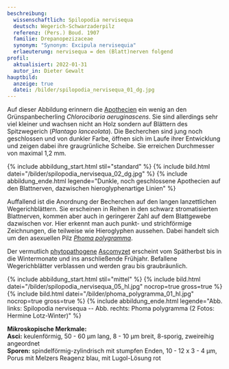 ```yaml
---
beschreibung:
  wissenschaftlich: Spilopodia nervisequa
  deutsch: Wegerich-Schwarzaderpilz
  referenz: (Pers.) Boud. 1907
  familie: Drepanopezizaceae
  synonym: "Synonym: Excipula nervisequia"
  erlaeuterung: nervisequa = den (Blatt)nerven folgend
profil:
  aktualisiert: 2022-01-31
  autor_in: Dieter Gewalt
hauptbild:
  anzeige: true
  datei: /bilder/spilopodia_nervisequa_01_dg.jpg
---
```

Auf dieser Abbildung erinnern die [Apothecien](Apothecien "Glosssar") ein wenig an den Grünspanbecherling *Chlorociboria aeruginascens*. Sie sind allerdings sehr viel kleiner und wachsen nicht an Holz sondern auf Blättern des Spitzwegerich (*Plantago lanceolata*). Die Becherchen sind jung noch geschlossen und von dunkler Farbe, öffnen sich im Laufe ihrer Entwicklung und zeigen dabei ihre graugrünliche Scheibe. Sie erreichen Durchmesser von maximal 1,2 mm.

{% include abbildung_start.html stil="standard" %}
{% include bild.html datei="/bilder/spilopodia_nervisequa_02_dg.jpg" %}
{% include abbildung_ende.html legende="Dunkle, noch geschlossene Apothecien auf den Blattnerven, dazwischen hieroglyphenartige Linien" %}

Auffallend ist die Anordnung der Becherchen auf den langen lanzettlichen Wegerichblättern. Sie erscheinen in Reihen in den schwarz stromatisierten Blattnerven, kommen aber auch in geringerer Zahl auf dem Blattgewebe dazwischen vor. Hier erkennt man auch punkt- und strichförmige Zeichnungen, die teilweise wie Hieroglyphen aussehen. Dabei handelt sich um den asexuellen Pilz *[Phoma polygramma](/pilze/phoma-polygramma)*.

Der vermutlich [phytopathogene](phytopathogen "Glossar") [Ascomyzet](Ascomyzeten "Glossar") erscheint vom Spätherbst bis in die Wintermonate und ins anschließende Frühjahr. Befallene Wegerichblätter verblassen und werden grau bis graubräunlich.

{% include abbildung_start.html stil="mittel" %}
{% include bild.html datei="/bilder/spilopodia_nervisequa_05_hl.jpg" nocrop=true gross=true %}
{% include bild.html datei="/bilder/phoma_polygramma_01_hl.jpg" nocrop=true gross=true %}
{% include abbildung_ende.html legende="Abb. links: Spilopodia nervisequa -- Abb. rechts: Phoma polygramma     (2 Fotos: Hermine Lotz-Winter)" %}

**Mikroskopische Merkmale:**\
**Asci:** keulenförmig, 50 - 60 µm lang, 8 - 10 µm breit, 8-sporig, zweireihig angeordnet\
**Sporen:** spindelförmig-zylindrisch mit stumpfen Enden, 10 - 12 x 3 - 4 µm, Porus mit Melzers Reagenz  blau, mit Lugol-Lösung rot